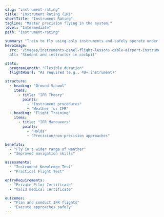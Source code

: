 ```yaml
---
slug: "instrument-rating"
title: "Instrument Rating (IR)"
shortTitle: "Instrument Rating"
tagline: "Master precision flying in the system."
level: "Intermediate"
path: "instrument-rating"

summary: "Train to fly using only instruments and safely operate under IFR procedures."
heroImage:
  src: "/images/instruments-panel-flight-lessons-cable-airport-instrument-rating.webp"
  alt: "Student and instructor in cockpit"

stats:
  programLength: "Flexible duration"
  flightHours: "As required (e.g., 40+ instrument)"

structure:
  - heading: "Ground School"
    items:
      - title: "IFR Theory"
        points:
          - "Instrument procedures"
          - "Weather for IFR"
  - heading: "Flight Training"
    items:
      - title: "IFR Maneuvers"
        points:
          - "Holds"
          - "Precision/non-precision approaches"

benefits:
  - "Fly in a wider range of weather"
  - "Improved navigation skills"

assessments:
  - "Instrument Knowledge Test"
  - "Practical Flight Test"

entryRequirements:
  - "Private Pilot Certificate"
  - "Valid medical certificate"

outcomes:
  - "Plan and conduct IFR flights"
  - "Execute approaches safely"
---
```

